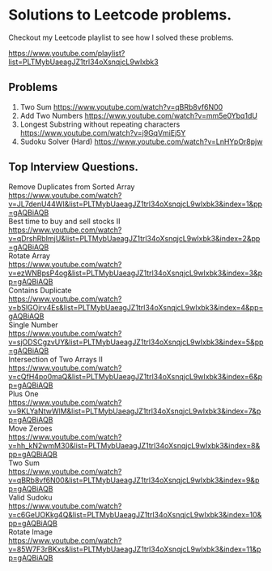 
# Solutions to Leetcode problems.

Checkout my Leetcode playlist to see how I solved these problems.

https://www.youtube.com/playlist?list=PLTMybUaeagJZ1trl34oXsnqjcL9wIxbk3

## Problems

1. Two Sum https://www.youtube.com/watch?v=qBRb8vf6N00
2. Add Two Numbers https://www.youtube.com/watch?v=mm5e0Ybq1dU
3. Longest Substring without repeating characters https://www.youtube.com/watch?v=j9GqVmiEj5Y
37. Sudoku Solver (Hard)  https://www.youtube.com/watch?v=LnHYpOr8pjw


## Top Interview Questions.

Remove Duplicates from Sorted Array  
https://www.youtube.com/watch?v=JL7denU44WI&list=PLTMybUaeagJZ1trl34oXsnqjcL9wIxbk3&index=1&pp=gAQBiAQB  
Best time to buy and sell stocks II  
https://www.youtube.com/watch?v=qDrshRbImjU&list=PLTMybUaeagJZ1trl34oXsnqjcL9wIxbk3&index=2&pp=gAQBiAQB  
Rotate Array  
https://www.youtube.com/watch?v=ezWNBpsP4og&list=PLTMybUaeagJZ1trl34oXsnqjcL9wIxbk3&index=3&pp=gAQBiAQB  
Contains Duplicate  
https://www.youtube.com/watch?v=bSlGOjrv4Es&list=PLTMybUaeagJZ1trl34oXsnqjcL9wIxbk3&index=4&pp=gAQBiAQB  
Single Number  
https://www.youtube.com/watch?v=sjODSCgzvUY&list=PLTMybUaeagJZ1trl34oXsnqjcL9wIxbk3&index=5&pp=gAQBiAQB  
Intersection of Two Arrays II  
https://www.youtube.com/watch?v=cQfH4po0maQ&list=PLTMybUaeagJZ1trl34oXsnqjcL9wIxbk3&index=6&pp=gAQBiAQB  
Plus One  
https://www.youtube.com/watch?v=9KLYaNtwWlM&list=PLTMybUaeagJZ1trl34oXsnqjcL9wIxbk3&index=7&pp=gAQBiAQB  
Move Zeroes  
https://www.youtube.com/watch?v=hh_kN2wmM30&list=PLTMybUaeagJZ1trl34oXsnqjcL9wIxbk3&index=8&pp=gAQBiAQB  
Two Sum  
https://www.youtube.com/watch?v=qBRb8vf6N00&list=PLTMybUaeagJZ1trl34oXsnqjcL9wIxbk3&index=9&pp=gAQBiAQB  
Valid Sudoku  
https://www.youtube.com/watch?v=c6GeUOKkg4Q&list=PLTMybUaeagJZ1trl34oXsnqjcL9wIxbk3&index=10&pp=gAQBiAQB  
Rotate Image  
https://www.youtube.com/watch?v=85W7F3rBKxs&list=PLTMybUaeagJZ1trl34oXsnqjcL9wIxbk3&index=11&pp=gAQBiAQB  

